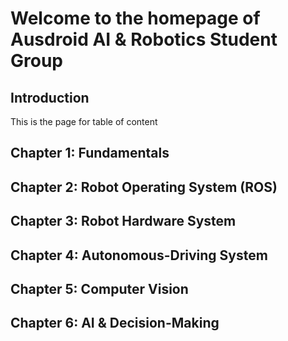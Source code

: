 # Welcome to the homepage of Ausdroid AI & Robotics Student Group

## Introduction

This is the page for table of content

## Chapter 1: Fundamentals

## Chapter 2: Robot Operating System (ROS)

## Chapter 3: Robot Hardware System

## Chapter 4: Autonomous-Driving System

## Chapter 5: Computer Vision

## Chapter 6: AI & Decision-Making



